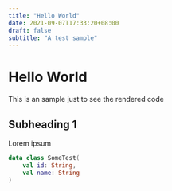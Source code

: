 ```yaml
---
title: "Hello World"
date: 2021-09-07T17:33:20+08:00
draft: false
subtitle: "A test sample"
---
```

# Hello World
This is an sample just to see the rendered code

## Subheading 1
Lorem ipsum
```kotlin
data class SomeTest(
	val id: String,
	val name: String
)
```

